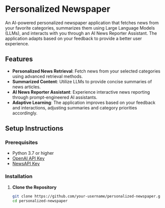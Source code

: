 # Personalized Newspaper

An AI-powered personalized newspaper application that fetches news from your favorite categories, summarizes them using Large Language Models (LLMs), and interacts with you through an AI News Reporter Assistant. The application adapts based on your feedback to provide a better user experience.

## Features

- **Personalized News Retrieval**: Fetch news from your selected categories using advanced retrieval methods.
- **Summarized Content**: Utilize LLMs to provide concise summaries of news articles.
- **AI News Reporter Assistant**: Experience interactive news reporting through prompt-engineered AI assistants.
- **Adaptive Learning**: The application improves based on your feedback and interactions, adjusting summaries and category priorities accordingly.

## Setup Instructions

### Prerequisites

- Python 3.7 or higher
- [OpenAI API Key](https://platform.openai.com/signup)
- [NewsAPI Key](https://newsapi.org/)

### Installation

1. **Clone the Repository**
   
   ```bash
   git clone https://github.com/your-username/personalized-newspaper.git
   cd personalized-newspaper
